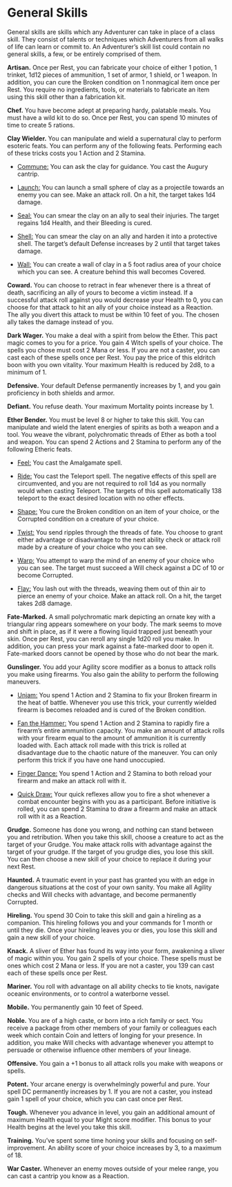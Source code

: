 # General Skills
General skills are skills which any Adventurer can take in place of a class skill. They consist of talents or techniques which Adventurers from all walks of life can learn or commit to. An Adventurer’s skill list could contain no general skills, a few, or be entirely comprised of them.

**Artisan.** Once per Rest, you can fabricate your choice of either 1 potion, 1 trinket, 1d12 pieces of ammunition, 1 set of armor, 1 shield, or 1 weapon. In addition, you can cure the Broken condition on 1 nonmagical item once per Rest. You require no ingredients, tools, or materials to fabricate an item using this skill other than a fabrication kit.   

**Chef.** You have become adept at preparing hardy, palatable meals. You must have a wild kit to do so. Once per Rest, you can spend 10 minutes of time to create 5 rations.   

**Clay Wielder.** You can manipulate and wield a supernatural clay to perform esoteric feats. You can perform any of the following feats. Performing each of these tricks costs you 1 Action and 2 Stamina.  

 * <u>Commune:</u> You can ask the clay for guidance. You cast the Augury cantrip.  

 * <u>Launch:</u> You can launch a small sphere of clay as a projectile towards an enemy you can see. Make an attack roll. On a hit, the target takes 1d4 damage.  

 * <u>Seal:</u> You can smear the clay on an ally to seal their injuries. The target regains 1d4 Health, and their Bleeding is cured.  

 * <u>Shell:</u> You can smear the clay on an ally and harden it into a protective shell. The target’s default Defense increases by 2 until that target takes damage.  

 * <u>Wall:</u> You can create a wall of clay in a 5 foot radius area of your choice which you can see. A creature behind this wall becomes Covered.   

**Coward.** You can choose to retract in fear whenever there is a threat of death, sacrificing an ally of yours to become a victim instead. If a successful attack roll against you would decrease your Health to 0, you can choose for that attack to hit an ally of your choice instead as a Reaction. The ally you divert this attack to must be within 10 feet of you. The chosen ally takes the damage instead of you.   

**Dark Wager.** You make a deal with a spirit from below the Ether. This pact magic comes to you for a price. You gain 4 Witch spells of your choice. The spells you chose must cost 2 Mana or less. If you are not a caster, you can cast each of these spells once per Rest. You pay the price of this eldritch boon with you own vitality. Your maximum Health is reduced by 2d8, to a minimum of 1.   

**Defensive.** Your default Defense permanently increases by 1, and you gain proficiency in both shields and armor.   

**Defiant.** You refuse death. Your maximum Mortality points increase by 1.   

**Ether Bender.** You must be level 8 or higher to take this skill. You can manipulate and wield the latent energies of spirits as both a weapon and a tool. You weave the vibrant, polychromatic threads of Ether as both a tool and weapon. You can spend 2 Actions and 2 Stamina to perform any of the following Etheric feats.  

 * <u>Feel:</u> You cast the Amalgamate spell.  

 * <u>Ride:</u> You cast the Teleport spell. The negative effects of this spell are circumvented, and you are not required to roll 1d4 as you normally would when casting Teleport. The targets of this spell automatically 138 teleport to the exact desired location with no other effects.  

 * <u>Shape:</u> You cure the Broken condition on an item of your choice, or the Corrupted condition on a creature of your choice.  

 * <u>Twist:</u> You send ripples through the threads of fate. You choose to grant either advantage or disadvantage to the next ability check or attack roll made by a creature of your choice who you can see.  

 * <u>Warp:</u> You attempt to warp the mind of an enemy of your choice who you can see. The target must succeed a Will check against a DC of 10 or become Corrupted.  

 * <u>Flay:</u> You lash out with the threads, weaving them out of thin air to pierce an enemy of your choice. Make an attack roll. On a hit, the target takes 2d8 damage.   

**Fate-Marked.** A small polychromatic mark depicting an ornate key with a triangular ring appears somewhere on your body. The mark seems to move and shift in place, as if it were a flowing liquid trapped just beneath your skin. Once per Rest, you can reroll any single 1d20 roll you make. In addition, you can press your mark against a fate-marked door to open it. Fate-marked doors cannot be opened by those who do not bear the mark.   

**Gunslinger.** You add your Agility score modifier as a bonus to attack rolls you make using firearms. You also gain the ability to perform the following maneuvers.  

 * <u>Unjam:</u> You spend 1 Action and 2 Stamina to fix your Broken firearm in the heat of battle. Whenever you use this trick, your currently wielded firearm is becomes reloaded and is cured of the Broken condition.   

 * <u>Fan the Hammer:</u> You spend 1 Action and 2 Stamina to rapidly fire a firearm’s entire ammunition capacity. You make an amount of attack rolls with your firearm equal to the amount of ammunition it is currently loaded with. Each attack roll made with this trick is rolled at disadvantage due to the chaotic nature of the maneuver. You can only perform this trick if you have one hand unoccupied.   

 * <u>Finger Dance:</u> You spend 1 Action and 2 Stamina to both reload your firearm and make an attack roll with it.   

 * <u>Quick Draw:</u> Your quick reflexes allow you to fire a shot whenever a combat encounter begins with you as a participant. Before initiative is rolled, you can spend 2 Stamina to draw a firearm and make an attack roll with it as a Reaction.   

**Grudge.** Someone has done you wrong, and nothing can stand between you and retribution. When you take this skill, choose a creature to act as the target of your Grudge. You make attack rolls with advantage against the target of your grudge. If the target of you grudge dies, you lose this skill. You can then choose a new skill of your choice to replace it during your next Rest.   

**Haunted.** A traumatic event in your past has granted you with an edge in dangerous situations at the cost of your own sanity. You make all Agility checks and Will checks with advantage, and become permanently Corrupted.   

**Hireling.** You spend 30 Coin to take this skill and gain a hireling as a companion. This hireling follows you and your commands for 1 month or until they die. Once your hireling leaves you or dies, you lose this skill and gain a new skill of your choice.   

**Knack.** A sliver of Ether has found its way into your form, awakening a sliver of magic within you. You gain 2 spells of your choice. These spells must be ones which cost 2 Mana or less. If you are not a caster, you 139 can cast each of these spells once per Rest.   

**Mariner.** You roll with advantage on all ability checks to tie knots, navigate oceanic environments, or to control a waterborne vessel.   

**Mobile.** You permanently gain 10 feet of Speed.   

**Noble.** You are of a high caste, or born into a rich family or sect. You receive a package from other members of your family or colleagues each week which contain Coin and letters of longing for your presence. In addition, you make Will checks with advantage whenever you attempt to persuade or otherwise influence other members of your lineage.   

**Offensive.** You gain a +1 bonus to all attack rolls you make with weapons or spells.   

**Potent.** Your arcane energy is overwhelmingly powerful and pure. Your spell DC permanently increases by 1. If you are not a caster, you instead gain 1 spell of your choice, which you can cast once per Rest.   

**Tough.** Whenever you advance in level, you gain an additional amount of maximum Health equal to your Might score modifier. This bonus to your Health begins at the level you take this skill.   

**Training.** You’ve spent some time honing your skills and focusing on self-improvement. An ability score of your choice increases by 3, to a maximum of 18.   

**War Caster.** Whenever an enemy moves outside of your melee range, you can cast a cantrip you know as a Reaction.  
